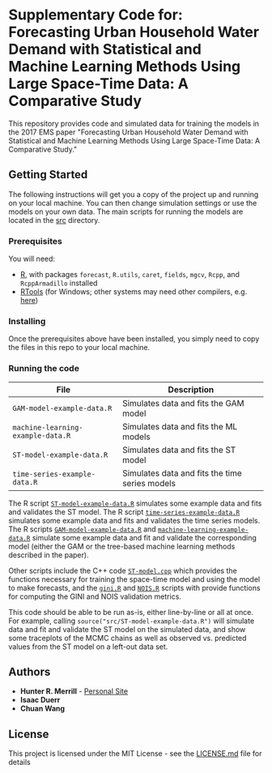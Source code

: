 # Supplementary Code for: Forecasting Urban Household Water Demand with Statistical and Machine Learning Methods Using Large Space-Time Data: A Comparative Study

This repository provides code and simulated data for training the models in the 2017 EMS paper "Forecasting Urban Household Water Demand with Statistical and Machine Learning Methods Using Large Space-Time Data: A Comparative Study." 

## Getting Started

The following instructions will get you a copy of the project up and running on your local machine. You can then change simulation settings or use the models on your own data. The main scripts for running the models are located in the [src](https://github.com/hrmerrill/EMS-2017-supp-code/tree/master/src) directory.

### Prerequisites

You will need:
* [R](https://cran.r-project.org/), with packages `forecast`, `R.utils`, `caret`, `fields`, `mgcv`, `Rcpp`, and `RcppArmadillo` installed
* [RTools](https://cran.r-project.org/bin/windows/Rtools/) (for Windows; other systems may need other compilers, e.g. [here](http://thecoatlessprofessor.com/programming/r-compiler-tools-for-rcpp-on-os-x/))

### Installing

Once the prerequisites above have been installed, you simply need to copy the files in this repo to your local machine.

### Running the code

| File | Description |
| --- | --- |
| `GAM-model-example-data.R` | Simulates data and fits the GAM model |
| `machine-learning-example-data.R` | Simulates data and fits the ML models |
| `ST-model-example-data.R` | Simulates data and fits the ST model |
| `time-series-example-data.R` | Simulates data and fits the time series models |

The R script [`ST-model-example-data.R`](src/ST-model-example-data.R) simulates some example data and fits and validates the ST model. The R script [`time-series-example-data.R`](src/time-series-example-data.R) simulates some example data and fits and validates the time series models. The R scripts [`GAM-model-example-data.R`](src/GAM-model-example-data.R) and [`machine-learning-example-data.R`](src/machine-learning-example-data.R) simulate some example data and fit and validate the corresponding model (either the GAM or the tree-based machine learning methods described in the paper).

Other scripts include the C++ code [`ST-model.cpp`](src/ST-model.cpp) which provides the functions necessary for training the space-time model and using the model to make forecasts, and the [`gini.R`](src/gini.R) and [`NOIS.R`](src/NOIS.R) scripts with provide functions for computing the GINI and NOIS validation metrics. 

This code should be able to be run as-is, either line-by-line or all at once. For example, calling `source("src/ST-model-example-data.R")` will simulate data and fit and validate the ST model on the simulated data, and show some traceplots of the MCMC chains as well as observed vs. predicted values from the ST model on a left-out data set.

## Authors

* **Hunter R. Merrill** - [Personal Site](https://sites.google.com/site/hreidmerrill)
* **Isaac Duerr**
* **Chuan Wang**

## License

This project is licensed under the MIT License - see the [LICENSE.md](LICENSE.md) file for details


